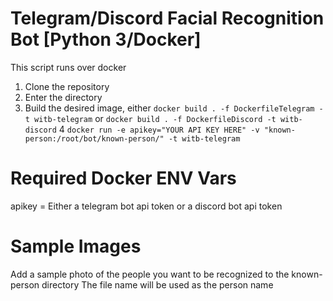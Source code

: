 # Telegram/Discord Facial Recognition Bot [Python 3/Docker]

This script runs over docker

 1. Clone the repository
 2. Enter the directory
 3. Build the desired image, either `docker build . -f DockerfileTelegram -t witb-telegram` or `docker build . -f DockerfileDiscord -t witb-discord`
 4 `docker run -e apikey="YOUR API KEY HERE" -v "known-person:/root/bot/known-person/" -t witb-telegram`


# Required Docker ENV Vars

apikey = Either a telegram bot api token or a discord bot api token

# Sample Images

Add a sample photo of the people you want to be recognized to the known-person directory
The file name will be used as the person name
